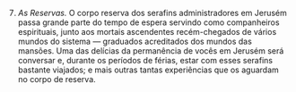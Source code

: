 ﻿7. *As Reservas.* O corpo reserva dos serafins administradores em Jerusém passa grande parte do tempo de espera servindo como companheiros espirituais, junto aos mortais ascendentes recém-chegados de vários mundos do sistema — graduados acreditados dos mundos das mansões. Uma das delícias da permanência de vocês em Jerusém será conversar e, durante os períodos de férias, estar com esses serafins bastante viajados; e mais outras tantas experiências que os aguardam no corpo de reserva.
